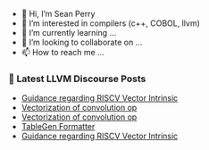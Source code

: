 - 👋 Hi, I’m Sean Perry
- 👀 I’m interested in compilers (c++, COBOL, llvm)
- 🌱 I’m currently learning ...
- 💞️ I’m looking to collaborate on ...
- 📫 How to reach me ...

<!---
s66perry/s66perry is a ✨ special ✨ repository because its `README.md` (this file) appears on your GitHub profile.
You can click the Preview link to take a look at your changes.
--->
### 📕 Latest LLVM Discourse Posts

<!-- DISCOURSE-LLVM:START -->
- [Guidance regarding RISCV Vector Intrinsic](https://discourse.llvm.org/t/guidance-regarding-riscv-vector-intrinsic/60315/6)
- [Vectorization of convolution op](https://discourse.llvm.org/t/vectorization-of-convolution-op/60458/4)
- [Vectorization of convolution op](https://discourse.llvm.org/t/vectorization-of-convolution-op/60458/3)
- [TableGen Formatter](https://discourse.llvm.org/t/tablegen-formatter/60418/11)
- [Guidance regarding RISCV Vector Intrinsic](https://discourse.llvm.org/t/guidance-regarding-riscv-vector-intrinsic/60315/5)
<!-- DISCOURSE-LLVM:END -->

